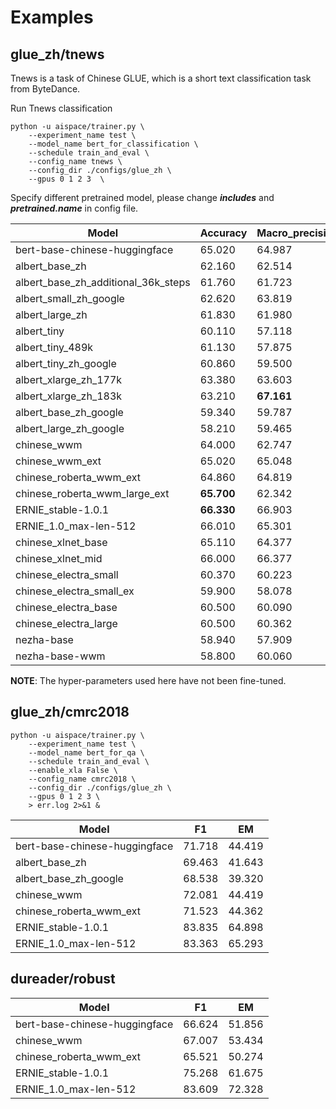 # Examples

## glue_zh/tnews

Tnews is a task of Chinese GLUE, which is a short text classification task from ByteDance.

Run Tnews classification
```
python -u aispace/trainer.py \
    --experiment_name test \
    --model_name bert_for_classification \
    --schedule train_and_eval \
    --config_name tnews \
    --config_dir ./configs/glue_zh \
    --gpus 0 1 2 3  \
```

Specify different pretrained model, please change ***includes*** and ***pretrained.name*** in config file.

|Model|Accuracy|Macro_precision|Macro_recall|Macro_f1|
|---|---|---|---|---|
|bert-base-chinese-huggingface|65.020|64.987|62.484|63.017|
|albert_base_zh|62.160|62.514|59.267|60.377|
|albert_base_zh_additional_36k_steps|61.760|61.723|58.534|59.273|
|albert_small_zh_google|62.620|63.819|58.992|59.387|
|albert_large_zh|61.830|61.980|59.843|60.200|
|albert_tiny|60.110|57.118|55.559|56.077|
|albert_tiny_489k|61.130|57.875|57.200|57.332|
|albert_tiny_zh_google|60.860|59.500|57.556|57.702|
|albert_xlarge_zh_177k|63.380|63.603|60.168|60.596|
|albert_xlarge_zh_183k|63.210|**67.161**|59.220|59.599|
|albert_base_zh_google|59.340|59.787|55.659|56.788|
|albert_large_zh_google|58.210|59.465|54.548|55.308|
|chinese_wwm|64.000|62.747|**64.509**|63.042|
|chinese_wwm_ext|65.020|65.048|62.017|62.688|
|chinese_roberta_wwm_ext|64.860|64.819|63.275|**63.591**|
|chinese_roberta_wwm_large_ext|**65.700**|62.342|61.527|61.664|
|ERNIE_stable-1.0.1|**66.330**|66.903|63.704|64.524|
|ERNIE_1.0_max-len-512|66.010|65.301|62.230|62.884|
|chinese_xlnet_base|65.110|64.377|**64.862**|64.169|
|chinese_xlnet_mid|66.000|66.377|63.874|**64.708**|
|chinese_electra_small|60.370|60.223|57.161|57.206|
|chinese_electra_small_ex|59.900|58.078|55.525|56.194|
|chinese_electra_base|60.500|60.090|58.267|58.909|
|chinese_electra_large|60.500|60.362|57.653|58.336|
|nezha-base|58.940|57.909|55.650|55.630|
|nezha-base-wwm|58.800|60.060|54.859|55.831|

**NOTE**: The hyper-parameters used here have not been fine-tuned.

## glue_zh/cmrc2018

```
python -u aispace/trainer.py \
    --experiment_name test \
    --model_name bert_for_qa \
    --schedule train_and_eval \
    --enable_xla False \
    --config_name cmrc2018 \
    --config_dir ./configs/glue_zh \
    --gpus 0 1 2 3 \
    > err.log 2>&1 &
```

|Model|F1|EM|
|---|---|---|
|bert-base-chinese-huggingface|71.718|44.419|
|albert_base_zh|69.463|41.643|
|albert_base_zh_google|68.538|39.320|
|chinese_wwm|72.081|44.419|
|chinese_roberta_wwm_ext|71.523|44.362|
|ERNIE_stable-1.0.1|83.835|64.898|
|ERNIE_1.0_max-len-512|83.363|65.293|

## dureader/robust
|Model|F1|EM|
|---|---|---|
|bert-base-chinese-huggingface|66.624|51.856|
|chinese_wwm|67.007|53.434|
|chinese_roberta_wwm_ext|65.521|50.274|
|ERNIE_stable-1.0.1|75.268|61.675|
|ERNIE_1.0_max-len-512|83.609|72.328|
